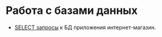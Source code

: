 # Работа с базами данных
- [SELECT запросы](https://docs.google.com/spreadsheets/d/1yz0G9C3DvrLw4PH6ur4N87R46qRMjJr53dlfaZEINTY/edit?usp=sharing) к БД приложения интернет-магазин.
